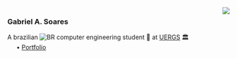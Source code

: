 <img align="right" src="https://github-readme-stats.vercel.app/api/top-langs/?username=soaresgabe&langs_count=6&layout=compact"/>

### Gabriel A. Soares

A brazilian <img src='https://flagcdn.com/16x12/br.png' alt="BR" /> computer engineering student 🤖 at [UERGS](https://www.uergs.edu.br/inicial) 🏛️
<br />⠀⠀• [Portfolio](https://soaresgabe.github.io/)

